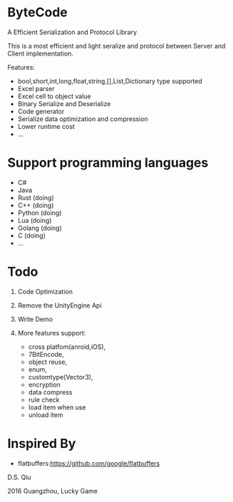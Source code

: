 # ByteCode
A Efficient Serialization and Protocol Library

This is a most efficient and light seralize and protocol between Server and Client implementation.

Features:

 - bool,short,int,long,float,string,[],List,Dictionary type supported
 - Excel parser
 - Excel cell to object value
 - Binary Serialize and Deserialize
 - Code generator
 - Serialize data optimization and compression
 - Lower runtime cost
 - ...

# Support programming languages
 - C#
 - Java
 - Rust (doing)
 - C++ (doing)
 - Python (doing)
 - Lua (doing)
 - Golang (doing)
 - C (doing)
 - ...


# Todo

1. Code Optimization

2. Remove the UnityEngine Api

3. Write Demo

4. More features support:
	- cross platfom(anroid,iOS),
	- 7BitEncode,
	- object reuse,
	- enum,
	- customtype(Vector3),
	- encryption
	- data compress
	- rule check
	- load item when use
	- unload item

# Inspired By

- flatbuffers:https://github.com/google/flatbuffers


D.S. Qiu

2016 Guangzhou, Lucky Game
